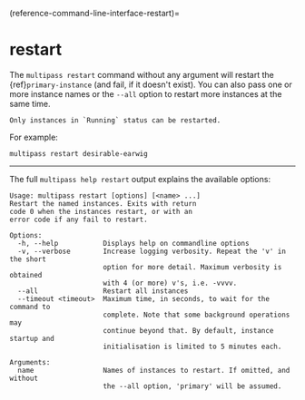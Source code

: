 (reference-command-line-interface-restart)=
# restart

The `multipass restart` command without any argument will restart the {ref}`primary-instance` (and fail, if it doesn't exist). You can also pass one or more instance names or the `--all` option to restart more instances at the same time.

```{note}
Only instances in `Running` status can be restarted.
```

For example:

```{code-block} text
multipass restart desirable-earwig
```

---

The full `multipass help restart` output explains the available options:

```{code-block} text
Usage: multipass restart [options] [<name> ...]
Restart the named instances. Exits with return
code 0 when the instances restart, or with an
error code if any fail to restart.

Options:
  -h, --help           Displays help on commandline options
  -v, --verbose        Increase logging verbosity. Repeat the 'v' in the short
                       option for more detail. Maximum verbosity is obtained
                       with 4 (or more) v's, i.e. -vvvv.
  --all                Restart all instances
  --timeout <timeout>  Maximum time, in seconds, to wait for the command to
                       complete. Note that some background operations may
                       continue beyond that. By default, instance startup and
                       initialisation is limited to 5 minutes each.

Arguments:
  name                 Names of instances to restart. If omitted, and without
                       the --all option, 'primary' will be assumed.
```
